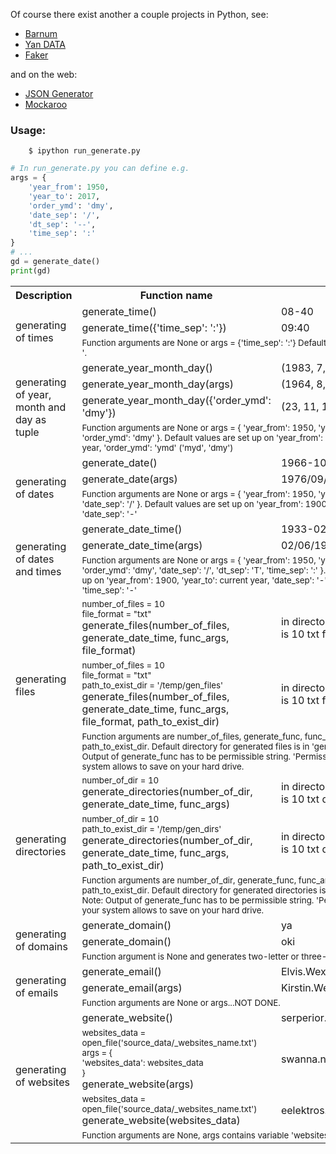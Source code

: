 
Of course there exist another a couple projects in Python, see:
- [Barnum](https://github.com/chris1610/barnum-proj)
- [Yan DATA](http://www.yandataellan.com/)
- [Faker](https://github.com/joke2k/faker)

and on the web:
- [JSON Generator](http://beta.json-generator.com/)
- [Mockaroo](https://www.mockaroo.com/)



### Usage:
```
    $ ipython run_generate.py
```
```Python
# In run_generate.py you can define e.g.
args = {
    'year_from': 1950,
    'year_to': 2017,
    'order_ymd': 'dmy',
    'date_sep': '/',
    'dt_sep': '--',
    'time_sep': ':'
}
# ...
gd = generate_date()
print(gd)
```

<center>
    <table>
        <tr>
            <th>Description</th>
            <th>Function name</th>
            <th>Output</th>
        </tr>
        <tr>
            <td rowspan="3">generating of times</td>
            <td>generate_time()</td>
            <td>08-40</td>
        </tr>
        <tr>
            <td>generate_time({'time_sep': ':'})</td>
            <td>09:40</td>
        </tr>
        <tr>
            <td colspan="2"><sub>Function arguments are None or args = {'time_sep': ':'}
                Default value of 'time_sep' is '-'.</sub>
            </td>
        </tr>
        <tr></tr><tr></tr>
        <tr>
            <td rowspan="4">generating of year, month and day as tuple</td>
            <td>generate_year_month_day()</td>
            <td>(1983, 7, 4)</td>
        </tr>
        <tr>
            <td>generate_year_month_day(args)</td>
            <td>(1964, 8, 9)</td>
        </tr>
        <tr>
            <td>generate_year_month_day({'order_ymd': 'dmy'})</td>
            <td>(23, 11, 1932)</td>
        </tr>
        <tr>
            <td colspan="2"><sub>Function arguments are None or args = {
                    'year_from': 1950,
                    'year_to': 2017,
                    'order_ymd': 'dmy'
                    }. Default values are set up on
                    'year_from': 1900,
                    'year_to': current year,
                    'order_ymd': 'ymd' ('myd', 'dmy')
                </sub>
            </td>
        </tr>
        <tr>
            <td rowspan="3">generating of dates</td>
            <td>generate_date()</td>
            <td>1966-10-17</td>
        </tr>
        <tr>
            <td>generate_date(args)</td>
            <td>1976/09/23</td>
        </tr>
        <tr>
            <td colspan="2"><sub>Function arguments are None or args = {
                'year_from': 1950,
                'year_to': 2017,
                'date_sep': '/'
                }. Default values are set up on
                'year_from': 1900,
                'year_to': current year,
                'date_sep': '-'</sub>
            </td>
        </tr>
        <tr>
            <td rowspan="3">generating of dates and times</td>
            <td>generate_date_time()</td>
            <td>1933-02-19--17-31</td>
        </tr>
        <tr>
            <td>generate_date_time(args)</td>
            <td>02/06/1993T22:08</td>
        </tr>
        <tr>
            <td colspan="2"><sub>Function arguments are None or args = {
                'year_from': 1950,
                'year_to': 2017,
                'order_ymd': 'dmy',
                'date_sep': '/',
                'dt_sep': 'T',
                'time_sep': ':'
                }. Default values are set up on
                'year_from': 1900,
                'year_to': current year,
                'date_sep': '-',
                'dt_sep': '--',
                'time_sep': '-'
                </sub>
        </tr>
        <tr>
            <td rowspan="3">generating files</td>
            <td><sub>number_of_files = 10</br>
                file_format = "txt"</br></sub>
                generate_files(number_of_files, generate_date_time, func_args, file_format)</td>
            <td>in directory 'generated_data'</br> is 10 txt files</td>
        </tr>
        <tr>
            <td><sub>number_of_files = 10</br>
                file_format = "txt"</br>
                path_to_exist_dir = '/temp/gen_files'</br></sub>
                generate_files(number_of_files, generate_date_time, func_args, file_format, path_to_exist_dir)</td>
            <td>in directory '/temp/gen_files'</br> is 10 txt files</td>
        </tr>
        <tr>
            <td colspan="2"><sub>Function arguments are number_of_files, generate_func, func_args
            file_format and path_to_exist_dir. Default directory for generated files is in 'generated_data'.
            Note: Output of generate_func has to be permissible string. 'Permissible' means
            what your system allows to save on your hard drive.</sub>
        </tr>
        <tr>
            <td rowspan="3">generating directories</td>
            <td><sub>number_of_dir = 10</br></sub>
                generate_directories(number_of_dir, generate_date_time, func_args)</td>
            <td>in directory 'generated_data'</br> is 10 txt directories</td>
        </tr>
        <tr>
            <td><sub>number_of_dir = 10</br>
                path_to_exist_dir = '/temp/gen_dirs'</br></sub>
                generate_directories(number_of_dir, generate_date_time, func_args, path_to_exist_dir)</td>
            <td>in directory '/temp/gen_dirs'</br> is 10 txt directories</td>
        </tr>
        <tr>
            <td colspan="2"><sub>Function arguments are number_of_dir, generate_func, func_args
            and path_to_exist_dir. Default directory for generated directories is in 'generated_data'.
            Note: Output of generate_func has to be permissible string. 'Permissible' means
            what your system allows to save on your hard drive.</sub>
        </tr>
        <tr>
            <td rowspan="3">generating of domains</td>
            <td>generate_domain()</td>
            <td>ya</td>
        </tr>
        <tr>
            <td>generate_domain()</td>
            <td>oki</td>
        </tr>
        <tr>
            <td colspan="2"><sub>Function argument is None and generates two-letter or
            three-letter server domain.</sub>
        </tr>
        <tr>
            <td rowspan="3">generating of emails</td>
            <td>generate_email()</td>
            <td>Elvis.Wexcombe@escavalie.cj</td>
        </tr>
        <tr>
            <td>generate_email(args)</td>
            <td>Kirstin.Westbrook@lilligant.shi</td>
        </tr>
        <tr>
            <td colspan="2"><sub>Function arguments are None or args...NOT DONE.</sub>
        </tr>
            <td rowspan="4">generating of websites</td>
            <td>generate_website()</td>
            <td>serperior.pu</td>
        </tr>
        <tr>
            <td><sub>websites_data = open_file('source_data/_websites_name.txt')</br>
            args = {</br>
                'websites_data': websites_data</br>
            }</sub></br>
            generate_website(args)
            </td>
            <td>swanna.nq</td>
        </tr>
        <tr>
            <td><sub>websites_data = open_file('source_data/_websites_name.txt')</sub></br>
            generate_website(websites_data)
            </td>
            <td>eelektros.gh</td>
        </tr>
        <tr>
            <td colspan="2"><sub>Function arguments are None, args contains variable
            'websites_data' or list of strings.</sub>
            </td>
        </tr>
    </table>
</center>